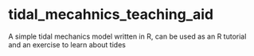 tidal_mecahnics_teaching_aid
============================

A simple tidal mechanics model written in R, can be used as an R tutorial and an exercise to learn about tides
